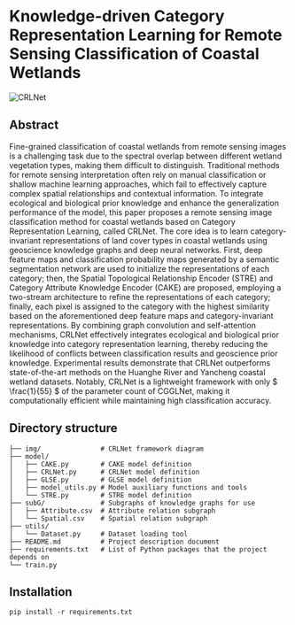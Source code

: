 # Knowledge-driven Category Representation Learning for Remote Sensing Classification of Coastal Wetlands

![CRLNet](C:\Users\ASUS\Desktop\CRLNet\CRLNet\img\CRLNet.png)

## Abstract

Fine-grained classification of coastal wetlands from remote sensing images is a challenging task due to the spectral overlap between different wetland vegetation types, making them difficult to distinguish. Traditional methods for remote sensing interpretation often rely on manual classification or shallow machine learning approaches, which fail to effectively capture complex spatial relationships and contextual information. To integrate ecological and biological prior knowledge and enhance the generalization performance of the model, this paper proposes a remote sensing image classification method for coastal wetlands based on Category Representation Learning, called CRLNet. The core idea is to learn category-invariant representations of land cover types in coastal wetlands using geoscience knowledge graphs and deep neural networks. First, deep feature maps and classification probability maps generated by a semantic segmentation network are used to initialize the representations of each category; then, the Spatial Topological Relationship Encoder (STRE) and Category Attribute Knowledge Encoder (CAKE) are proposed, employing a two-stream architecture to refine the representations of each category; finally, each pixel is assigned to the category with the highest similarity based on the aforementioned deep feature maps and category-invariant representations. By combining graph convolution and self-attention mechanisms, CRLNet effectively integrates ecological and biological prior knowledge into category representation learning, thereby reducing the likelihood of conflicts between classification results and geoscience prior knowledge. Experimental results demonstrate that CRLNet outperforms state-of-the-art methods on the Huanghe River and Yancheng coastal wetland datasets. Notably, CRLNet is a lightweight framework with only $ \frac{1}{55} $ of the parameter count of CGGLNet, making it computationally efficient while maintaining high classification accuracy.

## Directory structure

```
├── img/               # CRLNet framework diagram
├── model/             
│   ├── CAKE.py        # CAKE model definition
│   ├── CRLNet.py      # CRLNet model definition
│   ├── GLSE.py        # GLSE model definition
│   ├── model_utils.py # Model auxiliary functions and tools
│   └── STRE.py        # STRE model definition
├── subG/              # Subgraphs of knowledge graphs for use
│   ├── Attribute.csv  # Attribute relation subgraph
│   └── Spatial.csv    # Spatial relation subgraph
├── utils/             
│   └── Dataset.py     # Dataset loading tool
├── README.md          # Project description document
├── requirements.txt   # List of Python packages that the project depends on
└── train.py
```

## Installation

````
pip install -r requirements.txt
````



